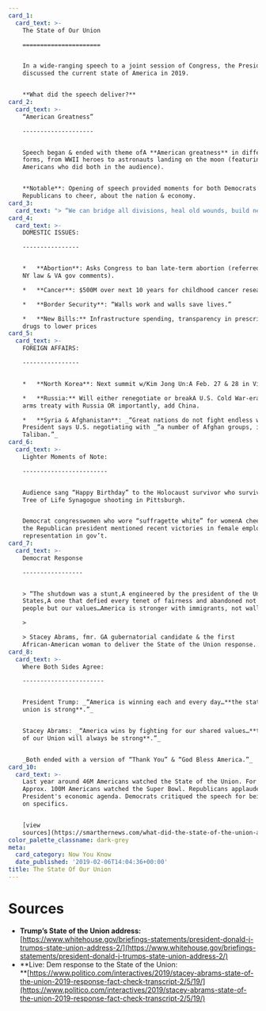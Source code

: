 ```yaml
---
card_1:
  card_text: >-
    The State of Our Union

    ======================


    In a wide-ranging speech to a joint session of Congress, the President
    discussed the current state of America in 2019.


    **What did the speech deliver?**
card_2:
  card_text: >-
    “American Greatness”

    --------------------


    Speech began & ended with theme ofA **American greatness** in different
    forms, from WWII heroes to astronauts landing on the moon (featuring
    Americans who did both in the audience).


    **Notable**: Opening of speech provided moments for both Democrats &
    Republicans to cheer, about the nation & economy.
card_3:
  card_text: "> “We can bridge all divisions, heal old wounds, build new coalitions, forge new solutions, and unlock the extraordinary promise of Americaa\x19s future. The decision is ours to make. We must choose between greatness or gridlock, results or resistance, vision or vengeance, incredible progress or pointless destruction. Tonight, I ask you to choose greatness.”\n> \n> Pres. Trump delivered speech one week delayed due to gov't shutdown."
card_4:
  card_text: >-
    DOMESTIC ISSUES:

    ----------------


    *   **Abortion**: Asks Congress to ban late-term abortion (referred to new
    NY law & VA gov comments).

    *   **Cancer**: $500M over next 10 years for childhood cancer research.

    *   **Border Security**: “Walls work and walls save lives.”

    *   **New Bills:** Infrastructure spending, transparency in prescription
    drugs to lower prices
card_5:
  card_text: >-
    FOREIGN AFFAIRS:

    ----------------


    *   **North Korea**: Next summit w/Kim Jong Un:A Feb. 27 & 28 in Vietnam.

    *   **Russia:** Will either renegotiate or breakA U.S. Cold War-era nuclear
    arms treaty with Russia OR importantly, add China.

    *   **Syria & Afghanistan**: _“Great nations do not fight endless wars.”A_
    President says U.S. negotiating with _“a number of Afghan groups, incl. the
    Taliban.”_
card_6:
  card_text: >-
    Lighter Moments of Note:

    ------------------------


    Audience sang “Happy Birthday” to the Holocaust survivor who survived the
    Tree of Life Synagogue shooting in Pittsburgh.


    Democrat congresswomen who wore “suffragette white” for womenA cheered when
    the Republican president mentioned recent victories in female employment &
    representation in gov’t.
card_7:
  card_text: >-
    Democrat Response

    -----------------


    > “The shutdown was a stunt,A engineered by the president of the United
    States,A one that defied every tenet of fairness and abandoned not just our
    people but our values…America is stronger with immigrants, not walls.”

    > 

    > Stacey Abrams, fmr. GA gubernatorial candidate & the first
    African-American woman to deliver the State of the Union response.
card_8:
  card_text: >-
    Where Both Sides Agree:

    -----------------------


    President Trump: _“America is winning each and every day…**the state of our
    union is strong**.”_


    Stacey Abrams: _“America wins by fighting for our shared values…**the State
    of our Union will always be strong**.”_


    _Both ended with a version of “Thank You” & “God Bless America.”_
card_10:
  card_text: >-
    Last year around 46M Americans watched the State of the Union. For Context:
    Approx. 100M Americans watched the Super Bowl. Republicans applauded the
    President's economic agenda. Democrats critiqued the speech for being light
    on specifics.


    [view
    sources](https://smarthernews.com/what-did-the-state-of-the-union-address-deliver/)
color_palette_classname: dark-grey
meta:
  card_category: Now You Know
  date_published: '2019-02-06T14:04:36+00:00'
title: The State Of Our Union
---
```

Sources
=======

*   **Trump’s State of the Union address:**  
    [https://www.whitehouse.gov/briefings-statements/president-donald-j-trumps-state-union-address-2/](https://www.whitehouse.gov/briefings-statements/president-donald-j-trumps-state-union-address-2/)
*   **Live: Dem response to the State of the Union:  
    **[https://www.politico.com/interactives/2019/stacey-abrams-state-of-the-union-2019-response-fact-check-transcript-2/5/19/](https://www.politico.com/interactives/2019/stacey-abrams-state-of-the-union-2019-response-fact-check-transcript-2/5/19/)